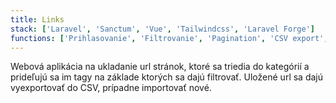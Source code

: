 ```yaml
---
title: Links
stack: ['Laravel', 'Sanctum', 'Vue', 'Tailwindcss', 'Laravel Forge']
functions: ['Prihlasovanie', 'Filtrovanie', 'Pagination', 'CSV export', 'CSV import', 'SPA', 'Responzívne' ]
---
```

Webová aplikácia na ukladanie url stránok, ktoré sa triedia do kategórií a prideľujú sa im tagy na základe ktorých sa dajú filtrovať. Uložené url sa dajú vyexportovať do CSV, prípadne importovať nové.